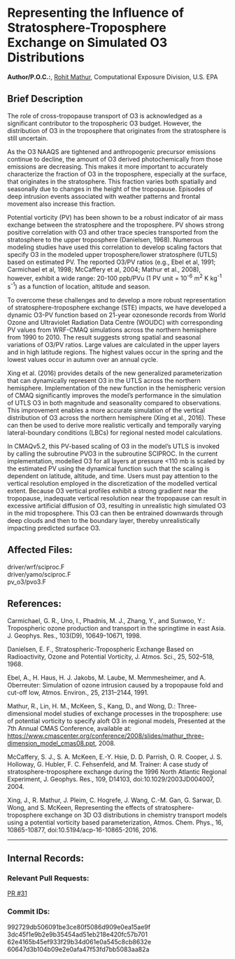 # Representing the Influence of Stratosphere-Troposphere Exchange on Simulated O3 Distributions

**Author/P.O.C.:**, [Rohit Mathur](mailto:mathur.rohit@epa.gov), Computational Exposure Division, U.S. EPA

## Brief Description

The role of cross-tropopause transport of O3 is acknowledged as a significant contributor to the tropospheric O3 budget. However, the distribution of O3 in the troposphere that originates from the stratosphere is still uncertain.

As the O3 NAAQS are tightened and anthropogenic precursor emissions continue to decline, the amount of O3 derived photochemically from those emissions are decreasing. This makes it more important to accurately characterize the fraction of O3 in the troposphere, especially at the surface, that originates in the stratosphere. This fraction varies both spatially and seasonally due to changes in the height of the tropopause. Episodes of deep intrusion events associated with weather patterns and frontal movement also increase this fraction.

Potential vorticity (PV) has been shown to be a robust indicator of air mass exchange between the stratosphere and the troposphere. PV shows strong positive correlation with O3 and other trace species transported from the stratosphere to the upper troposphere (Danielsen, 1968). Numerous modeling studies have used this correlation to develop scaling factors that specify O3 in the modeled upper troposphere/lower stratosphere (UTLS) based on estimated PV. The reported O3/PV ratios (e.g., Ebel et al, 1991; Carmichael et al, 1998; McCaffery et al, 2004; Mathur et al., 2008), however, exhibit a wide range: 20-100 ppb/PVu (1 PV unit = 10<sup>-6</sup> m<sup>2</sup> K kg<sup>-1</sup> s<sup>-1</sup>) as a function of location, altitude and season.  

To overcome these challenges and to develop a more robust representation of stratosphere-troposphere exchange (STE) impacts, we have developed a dynamic O3-PV function based on 21-year ozonesonde records from World Ozone and Ultraviolet Radiation Data Centre (WOUDC) with corresponding PV values from WRF-CMAQ simulations across the northern hemisphere from 1990 to 2010. The result suggests strong spatial and seasonal variations of O3/PV ratios. Large values are calculated in the upper layers and in high latitude regions. The highest values occur in the spring and the lowest values occur in autumn over an annual cycle.

Xing et al. (2016) provides details of the new generalized parameterization that can dynamically represent O3 in the UTLS across the northern hemisphere. Implementation of the new function in the hemispheric version of CMAQ significantly improves the model’s performance in the simulation of UTLS O3 in both magnitude and seasonality compared to observations. This improvement enables a more accurate simulation of the vertical distribution of O3 across the northern hemisphere (Xing et al., 2016). These can then be used to derive more realistic vertically and temporally varying lateral-boundary conditions  (LBCs) for regional nested model calculations.  

In CMAQv5.2, this PV-based scaling of O3 in the model’s UTLS is invoked by calling the subroutine PVO3 in the subroutine SCIPROC.  In the current implementation, modelled O3 for all layers at pressure <110 mb is scaled by the estimated PV using the dynamical function such that the scaling is dependent on latitude, altitude, and time. Users must pay attention to the vertical resolution employed in the discretization of the modelled vertical extent. Because O3 vertical profiles exhibit a strong gradient near the tropopause, inadequate vertical resolution near the tropopause can result in excessive artificial diffusion of O3, resulting in unrealistic high simulated O3 in the mid troposphere. This O3 can then be entrained downwards through deep clouds and then to the boundary layer, thereby unrealistically impacting predicted surface O3.   

## Affected Files:

driver/wrf/sciproc.F  
driver/yamo/sciproc.F  
pv_o3/pvo3.F  

## References:

Carmichael, G. R., Uno, I., Phadnis, M. J., Zhang, Y., and Sunwoo, Y.: Tropospheric ozone production and transport in the springtime in east Asia. J. Geophys. Res., 103(D9), 10649-10671, 1998.  

Danielsen, E. F., Stratospheric-Tropospheric Exchange Based on Radioactivity, Ozone and Potential Vorticity, J. Atmos. Sci., 25, 502–518, 1968.   

Ebel, A., H. Haus, H. J. Jakobs, M. Laube, M. Memmesheimer, and A. Oberreuter: Simulation of ozone intrusion caused by a tropopause fold and cut-off low, Atmos. Environ., 25, 2131–2144, 1991.   

Mathur, R., Lin, H. M., McKeen, S., Kang, D., and Wong, D.: Three-dimensional model studies of exchange processes in the troposphere: use of potential vorticity to specify aloft O3 in regional models, Presented at the 7th Annual CMAS Conference, available at: https://www.cmascenter.org/conference/2008/slides/mathur_three-dimension_model_cmas08.ppt, 2008.   

McCaffery, S. J., S. A. McKeen, E.-Y. Hsie, D. D. Parrish, O. R. Cooper, J. S. Holloway, G. Hubler, F. C. Fehsenfeld, and M. Trainer: A case study of stratosphere-troposphere exchange during the 1996 North Atlantic Regional Experiment, J. Geophys. Res., 109, D14103, doi:10.1029/2003JD004007, 2004.   

Xing, J., R. Mathur, J. Pleim, C. Hogrefe, J. Wang, C.-M. Gan, G. Sarwar, D. Wong, and S. McKeen, Representing the effects of stratosphere-troposphere exchange on 3D O3 distributions in chemistry transport models using a potential vorticity based parameterization, Atmos. Chem. Phys., 16, 10865-10877, doi:10.5194/acp-16-10865-2016, 2016.   


-----
## Internal Records:

### Relevant Pull Requests:
  [PR #31](https://github.com/usepa/cmaq_dev/pull/31)

### Commit IDs:
992729db506091be3ce80f5086d909e0ea15ae9f  
3dc45f1e9b2e9b35454ad51eb218e420fc57b701  
62e4165b45ef933f29b34d061e0a545c8cb8632e  
60647d3b104b09e2e0afa47f53fd7bb5083aa82a    
